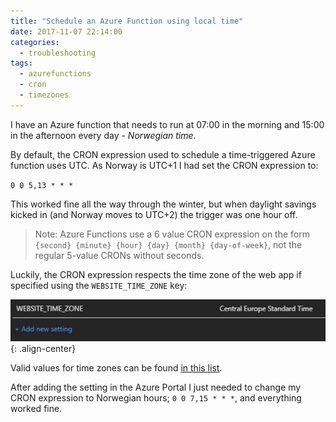 ```yaml
---
title: "Schedule an Azure Function using local time"
date: 2017-11-07 22:14:00
categories:
  - troubleshooting
tags: 
  - azurefunctions
  - cron
  - timezones
---
```


I have an Azure function that needs to run at 07:00 in the morning and 15:00 in the afternoon every day - *Norwegian time*.

By default, the CRON expression used to schedule a time-triggered Azure function uses UTC. As Norway is UTC+1 I had set the CRON expression to:

<code>0 0 5,13 * * *</code>

This worked fine all the way through the winter, but when daylight savings kicked in (and Norway moves to UTC+2) the trigger was one hour off.

> Note: Azure Functions use a 6 value CRON expression on the form <code>{second} {minute} {hour} {day} {month} {day-of-week}</code>, not the regular 5-value CRONs without seconds.

Luckily, the CRON expression respects the time zone of the web app if specified using the `WEBSITE_TIME_ZONE` key:

![Website time zone setting](/images/171107_WebsiteTimeZoneSetting.PNG){: .align-center}

Valid values for time zones can be found [in this list](https://technet.microsoft.com/library/cc749073(v=ws.10).aspx).

After adding the setting in the Azure Portal I just needed to change my CRON expression to Norwegian hours; <code>0 0 7,15 * * *</code>, and everything worked fine.
